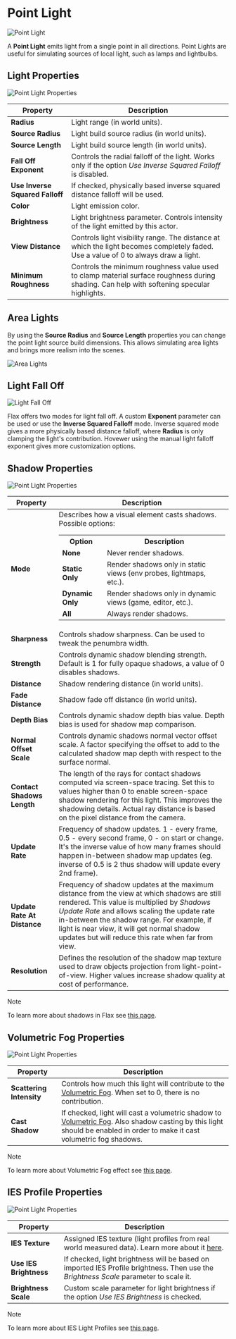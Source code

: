 # Point Light

![Point Light](media/point-light.png)

A **Point Light** emits light from a single point in all directions. Point Lights are useful for simulating sources of local light, such as lamps and lightbulbs.

## Light Properties

![Point Light Properties](media/point-light-properties.jpg)

| Property | Description |
|--------|--------|
| **Radius** | Light range (in world units). |
| **Source Radius** | Light build source radius (in world units). |
| **Source Length** | Light build source length (in world units). |
| **Fall Off Exponent** | Controls the radial falloff of the light. Works only if the option *Use Inverse Squared Falloff* is disabled. |
| **Use Inverse Squared Falloff** | If checked, physically based inverse squared distance falloff will be used. |
| **Color** | Light emission color. |
| **Brightness** | Light brightness parameter. Controls intensity of the light emitted by this actor. |
| **View Distance** | Controls light visibility range. The distance at which the light becomes completely faded. Use a value of 0 to always draw a light. |
| **Minimum Roughness** | Controls the minimum roughness value used to clamp material surface roughness during shading. Can help with softening specular highlights. |

## Area Lights

By using the **Source Radius** and **Source Length** properties you can change the point light source build dimensions. This allows simulating area lights and brings more realism into the scenes.

![Area Lights](media/area-lights.png)

## Light Fall Off

![Light Fall Off](media/light-fall-off.png)

Flax offers two modes for light fall off. A custom **Exponent** parameter can be used or use the **Inverse Squared Falloff** mode. Inverse squared mode gives a more physically based distance falloff, where **Radius** is only clamping the light's contribution. Hovewer using the manual light falloff exponent gives more customization options.

## Shadow Properties

![Point Light Properties](media/shadow-light-properties.jpg)

| Property | Description |
|--------|--------|
| **Mode** | Describes how a visual element casts shadows. Possible options: <br><table><tbody><tr><th>Option</th><th>Description</th></tr><tr><td>**None**</td><td>Never render shadows.</td></tr><tr><td>**Static Only**</td><td>Render shadows only in static views (env probes, lightmaps, etc.).</td></tr><tr><td>**Dynamic Only**</td><td>Render shadows only in dynamic views (game, editor, etc.).</td></tr><tr><td>**All**</td><td>Always render shadows.</td></tr></tbody></table> |
| **Sharpness** | Controls shadow sharpness. Can be used to tweak the penumbra width. |
| **Strength** | Controls dynamic shadow blending strength. Default is 1 for fully opaque shadows, a value of 0 disables shadows. |
| **Distance** | Shadow rendering distance (in world units). |
| **Fade Distance** | Shadow fade off distance (in world units). |
| **Depth Bias** | Controls dynamic shadow depth bias value. Depth bias is used for shadow map comparison. |
| **Normal Offset Scale** | Controls dynamic shadows normal vector offset scale. A factor specifying the offset to add to the calculated shadow map depth with respect to the surface normal. |
| **Contact Shadows Length** | The length of the rays for contact shadows computed via screen-space tracing. Set this to values higher than 0 to enable screen-space shadow rendering for this light. This improves the shadowing details. Actual ray distance is based on the pixel distance from the camera. |
| **Update Rate** | Frequency of shadow updates. 1 - every frame, 0.5 - every second frame, 0 - on start or change. It's the inverse value of how many frames should happen in-between shadow map updates (eg. inverse of 0.5 is 2 thus shadow will update every 2nd frame). |
| **Update Rate At Distance** | Frequency of shadow updates at the maximum distance from the view at which shadows are still rendered. This value is multiplied by *Shadows Update Rate* and allows scaling the update rate in-between the shadow range. For example, if light is near view, it will get normal shadow updates but will reduce this rate when far from view. |
| **Resolution** | Defines the resolution of the shadow map texture used to draw objects projection from light-point-of-view. Higher values increase shadow quality at cost of performance. |

> [!Note]
> To learn more about shadows in Flax see [this page](../shadows.md).

## Volumetric Fog Properties

![Point Light Properties](media/volumetric-fog-properties.jpg)

| Property | Description |
|--------|--------|
| **Scattering Intensity** | Controls how much this light will contribute to the [Volumetric Fog](../../fog-effects/volumetric-fog.md). When set to 0, there is no contribution. |
| **Cast Shadow** | If checked, light will cast a volumetric shadow to [Volumetric Fog](../../fog-effects/volumetric-fog.md). Also shadow casting by this light should be enabled in order to make it cast volumetric fog shadows. |

> [!Note]
> To learn more about Volumetric Fog effect see [this page](../../fog-effects/volumetric-fog.md).

## IES Profile Properties

![Point Light Properties](../media/ies-properties.jpg)

| Property | Description |
|--------|--------|
| **IES Texture** | Assigned IES texture (light profiles from real world measured data). Learn more about it [here](../ies-profiles.md). |
| **Use IES Brightness** | If checked, light brightness will be based on imported IES Profile brightness. Then use the *Brightness Scale* parameter to scale it. |
| **Brightness Scale** | Custom scale parameter for light brightness if the option *Use IES Brightness* is checked. |

> [!Note]
> To learn more about IES Light Profiles see [this page](../ies-profiles.md).

